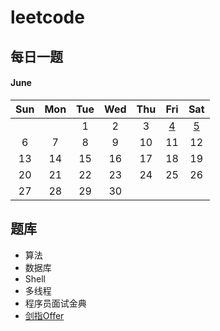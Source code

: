 # leetcode

## 每日一题

#### June

| Sun  | Mon  | Tue  | Wed  | Thu  |                             Fri                              |                            Sat                            |
| :--: | :--: | :--: | :--: | :--: | :----------------------------------------------------------: | :-------------------------------------------------------: |
|      |      |  1   |  2   |  3   | [4](questions/normal-0160-intersection-of-two-linked-lists.md) | [5](questions/normal-0203-remove-linked-list-elements.md) |
|  6   |  7   |  8   |  9   |  10  |                              11                              |                            12                             |
|  13  |  14  |  15  |  16  |  17  |                              18                              |                            19                             |
|  20  |  21  |  22  |  23  |  24  |                              25                              |                            26                             |
|  27  |  28  |  29  |  30  |      |                                                              |                                                           |

## 题库

- 算法
- 数据库
- Shell
- 多线程
- 程序员面试金典
- [剑指Offer](cci/cracking-coding-interview.md)
